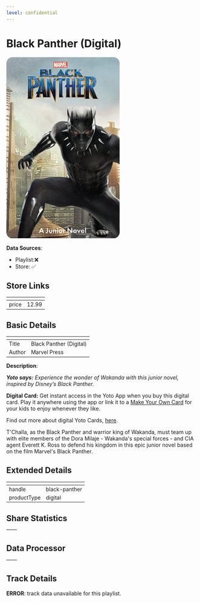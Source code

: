 ```yaml
---
level: confidential
---
```

# Black Panther (Digital)

![card_[6XfgM].png](../../img/cards/card_[6XfgM].png)

**Data Sources**: 

- Playlist:❌
- Store: ✅


## Store Links

| <!-- --> | <!-- --> |
| - | - |
| price | 12.99 |


## Basic Details

| <!-- --> | <!-- --> |
| - | - |
| Title | Black Panther (Digital) |
| Author | Marvel Press |

**Description**:

_**Yoto says:** Experience the wonder of Wakanda with this junior novel, inspired by Disney’s Black Panther._

**Digital Card:** Get instant access in the Yoto App when you buy this digital card. Play it anywhere using the app or link it to a [Make Your Own Card](https://ca.yotoplay.com/pages/myo) for your kids to enjoy whenever they like.   
  
Find out more about digital Yoto Cards, [here](https://ca.yotoplay.com/blogs/yoto-journal/what-are-digital-yoto-cards).

T'Challa, as the Black Panther and warrior king of Wakanda, must team up with elite members of the Dora Milaje - Wakanda's special forces - and CIA agent Everett K. Ross to defend his kingdom in this epic junior novel based on the film Marvel's Black Panther.


## Extended Details

| <!-- --> | <!-- --> |
| - | - |
| handle | black-panther |
| productType | digital |


## Share Statistics

| <!-- --> | <!-- --> |
| - | - |


## Data Processor

| <!-- --> | <!-- --> |
| - | - |


## Track Details

**ERROR**: track data unavailable for this playlist.
